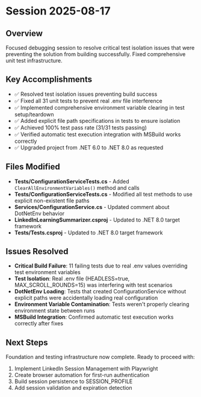 # Session 2025-08-17

## Overview
Focused debugging session to resolve critical test isolation issues that were preventing the solution from building successfully. Fixed comprehensive unit test infrastructure.

## Key Accomplishments
- ✅ Resolved test isolation issues preventing build success
- ✅ Fixed all 31 unit tests to prevent real .env file interference
- ✅ Implemented comprehensive environment variable clearing in test setup/teardown
- ✅ Added explicit file path specifications in tests to ensure isolation
- ✅ Achieved 100% test pass rate (31/31 tests passing)
- ✅ Verified automatic test execution integration with MSBuild works correctly
- ✅ Upgraded project from .NET 6.0 to .NET 8.0 as requested

## Files Modified
- **Tests/ConfigurationServiceTests.cs** - Added `ClearAllEnvironmentVariables()` method and calls
- **Tests/ConfigurationServiceTests.cs** - Modified all test methods to use explicit non-existent file paths
- **Services/ConfigurationService.cs** - Updated comment about DotNetEnv behavior
- **LinkedInLearningSummarizer.csproj** - Updated to .NET 8.0 target framework
- **Tests/Tests.csproj** - Updated to .NET 8.0 target framework

## Issues Resolved
- **Critical Build Failure**: 11 failing tests due to real .env values overriding test environment variables
- **Test Isolation**: Real .env file (HEADLESS=true, MAX_SCROLL_ROUNDS=15) was interfering with test scenarios
- **DotNetEnv Loading**: Tests that created ConfigurationService without explicit paths were accidentally loading real configuration
- **Environment Variable Contamination**: Tests weren't properly clearing environment state between runs
- **MSBuild Integration**: Confirmed automatic test execution works correctly after fixes

## Next Steps
Foundation and testing infrastructure now complete. Ready to proceed with:
1. Implement LinkedIn Session Management with Playwright
2. Create browser automation for first-run authentication
3. Build session persistence to SESSION_PROFILE
4. Add session validation and expiration detection


